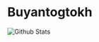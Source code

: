 # Buyantogtokh
![Github Stats](https://github-readme-stats.vercel.app/api?username=Buyantogtokh&theme=radical)
